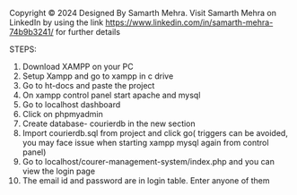 Copyright © 2024 Designed By Samarth Mehra.
Visit Samarth Mehra on LinkedIn by using the link https://www.linkedin.com/in/samarth-mehra-74b9b3241/ for further details

STEPS:
1. Download XAMPP on your PC
2. Setup Xampp and go to xampp in c drive
3. Go to ht-docs and paste the project
4. On xampp control panel start apache and mysql
5. Go to localhost dashboard
6. Click on phpmyadmin
7. Create database- courierdb in the new section
8. Import courierdb.sql from project and click go( triggers can be avoided, you may face issue when starting xampp mysql again from control panel)
9. Go to localhost/courer-management-system/index.php and you can view the login page
10. The email id and password are in login table. Enter anyone of them
